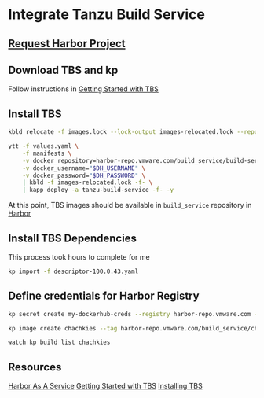 
# Integrate Tanzu Build Service

## [Request Harbor Project](https://confluence.eng.vmware.com/display/AO/Harbor+as+a+Service)

## Download TBS and kp

Follow instructions in [Getting Started with TBS](https://tanzu.vmware.com/content/blog/getting-started-with-vmware-tanzu-build-service-1-0)

## Install TBS

```bash
kbld relocate -f images.lock --lock-output images-relocated.lock --repository harbor-repo.vmware.com/build_service/build-service
```

```bash
ytt -f values.yaml \
    -f manifests \
    -v docker_repository=harbor-repo.vmware.com/build_service/build-service \
    -v docker_username="$DH_USERNAME" \
    -v docker_password="$DH_PASSWORD" \
    | kbld -f images-relocated.lock -f- \
    | kapp deploy -a tanzu-build-service -f- -y
```

At this point, TBS images should be available in `build_service` repository in [Harbor](https://harbor-repo.vmware.com/harbor/projects)

## Install TBS Dependencies

This process took hours to complete for me

```bash
kp import -f descriptor-100.0.43.yaml
```

## Define credentials for Harbor Registry

```bash
kp secret create my-dockerhub-creds --registry harbor-repo.vmware.com --registry-user $DH_USERNAME
```

```bash
kp image create chachkies --tag harbor-repo.vmware.com/build_service/chachkies --git https://github.com/$GIT_USERNAME/chachkies.git --git-revision master
```

```bash
watch kp build list chachkies
```

## Resources

[Harbor As A Service](https://confluence.eng.vmware.com/display/AO/Harbor+as+a+Service)
[Getting Started with TBS](https://tanzu.vmware.com/content/blog/getting-started-with-vmware-tanzu-build-service-1-0)
[Installing TBS](https://docs.pivotal.io/build-service/1-0/installing.html)
